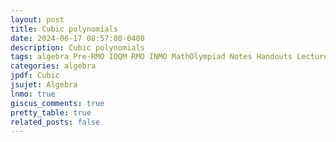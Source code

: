 ```yaml
---
layout: post
title: Cubic polynomials
date: 2024-06-17 08:57:00-0400
description: Cubic polynomials
tags: algebra Pre-RMO IOQM RMO INMO MathOlympiad Notes Handouts LectureNotes
categories: algebra
jpdf: Cubic
jsujet: Algebra
lnmo: true
giscus_comments: true
pretty_table: true
related_posts: false
---
```

